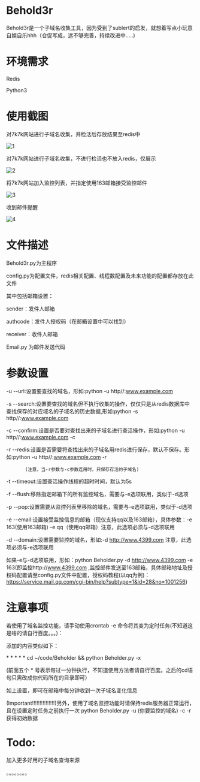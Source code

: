 # Behold3r
Behold3r是一个子域名收集工具，因为受到了sublert的启发，就想着写点小玩意自娱自乐hhh（仓促写成，远不够完善，持续改进中.....)

# 环境需求
Redis

Python3

# 使用截图
对7k7k网站进行子域名收集，并检活后存放结果至redis中

![1](https://github.com/phantom11235/Behold3r/blob/master/example/1.png)

对7k7k网站进行子域名收集，不进行检活也不放入redis，仅展示

![2](https://github.com/phantom11235/Behold3r/blob/master/example/2.png)

将7k7k网站加入监控列表，并指定使用163邮箱接受监控邮件

![3](https://github.com/phantom11235/Behold3r/blob/master/example/3.png)

收到邮件提醒

![4](https://github.com/phantom11235/Behold3r/blob/master/example/4.png)

# 文件描述
Behold3r.py为主程序

config.py为配置文件，redis相关配置、线程数配置及未来功能的配置都存放在此文件

其中包括邮箱设置：

sender：发件人邮箱

authcode：发件人授权码（在邮箱设置中可以找到）

receiver：收件人邮箱

Email.py 为邮件发送代码

# 参数设置
-u --url:设置要查找的域名，形如:python -u http//:www.example.com

-s --search:设置要查找的域名但不执行收集的操作，仅仅只是从redis数据库中查找保存的对应域名的子域名的历史数据,形如:python -s http//:www.example.com

-c --confirm:设置是否要对查找出来的子域名进行查活操作，形如:python -u http//:www.example.com -c

-r --redis:设置是否需要将查找出来的子域名用redis进行保存，默认不保存。形如:python -u http//:www.example.com -r

           (注意，当-r参数与-c参数连用时，只保存存活的子域名)
-t --timeout:设置查活操作线程的超时时间，默认为5s

-f --flush:移除指定邮箱下的所有监控域名，需要与-e选项联用，类似于-d选项

-p --pop:设置需要从监控列表里移除的域名，需要与-e选项联用，类似于-d选项

-e --email:设置接受监控信息的邮箱（现仅支持qq以及163邮箱），具体参数：-e 163(使用163邮箱)  -e qq（使用qq邮箱）注意，此选项必须与-d选项联用

-d --domain:设置需要监控的域名，形如:-d http://www.4399.com  注意，此选项必须与-e选项联用

如果-e与-d选项联用，形如：python Beholder.py -d http://www.4399.com  -e 163(即监控http://www.4399.com ,监控邮件发送至163邮箱，具体邮箱地址及授权码配置请至config.py文件中配置，授权码教程(以qq为例)：https://service.mail.qq.com/cgi-bin/help?subtype=1&id=28&no=1001256)

# 注意事项
若使用了域名监控功能，请手动使用crontab -e 命令将其变为定时任务(不知道这是啥的请自行百度。。。)：

添加的内容类似如下：

\* * * * * cd ~/code/Beholder && python Beholder.py -x

(前面五个 * 号表示每过一分钟执行，不知道使用方法者请自行百度。之后的cd语句只需改成你代码所在的目录即可）

如上设置，即可在邮箱中每分钟收到一次子域名变化信息

(Important!!!!!!!!!!!!!!!)另外，使用了域名监控功能时请保持redis服务器正常运行，且在设置定时任务之前执行一次 python Beholder.py -u (你要监控的域名) -c -r 获得初始数据

# Todo:

加入更多好用的子域名查询来源

。。。。。。。。
